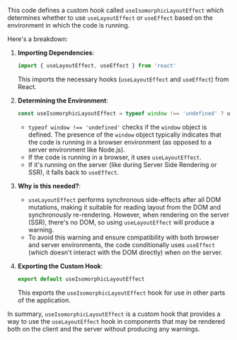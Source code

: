 This code defines a custom hook called `useIsomorphicLayoutEffect` which determines whether to use `useLayoutEffect` or `useEffect` based on the environment in which the code is running.

Here's a breakdown:

1. **Importing Dependencies**:
   ```javascript
   import { useLayoutEffect, useEffect } from 'react'
   ```

   This imports the necessary hooks (`useLayoutEffect` and `useEffect`) from React.

2. **Determining the Environment**:
   ```javascript
   const useIsomorphicLayoutEffect = typeof window !== 'undefined' ? useLayoutEffect : useEffect
   ```

   - `typeof window !== 'undefined'` checks if the `window` object is defined. The presence of the `window` object typically indicates that the code is running in a browser environment (as opposed to a server environment like Node.js).
   - If the code is running in a browser, it uses `useLayoutEffect`.
   - If it's running on the server (like during Server Side Rendering or SSR), it falls back to `useEffect`.

3. **Why is this needed?**:

   - `useLayoutEffect` performs synchronous side-effects after all DOM mutations, making it suitable for reading layout from the DOM and synchronously re-rendering. However, when rendering on the server (SSR), there's no DOM, so using `useLayoutEffect` will produce a warning.
   - To avoid this warning and ensure compatibility with both browser and server environments, the code conditionally uses `useEffect` (which doesn't interact with the DOM directly) when on the server.

4. **Exporting the Custom Hook**:
   ```javascript
   export default useIsomorphicLayoutEffect
   ```

   This exports the `useIsomorphicLayoutEffect` hook for use in other parts of the application.

In summary, `useIsomorphicLayoutEffect` is a custom hook that provides a way to use the `useLayoutEffect` hook in components that may be rendered both on the client and the server without producing any warnings.